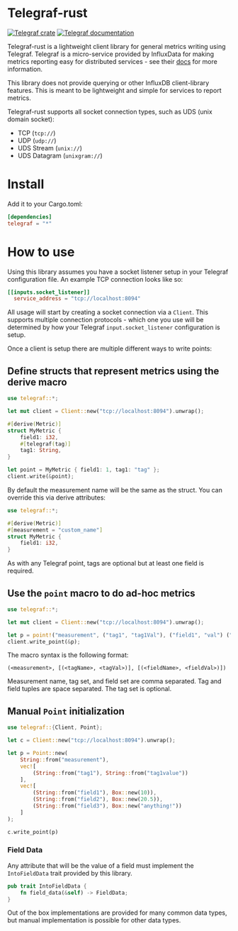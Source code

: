 # Telegraf-rust

[![Telegraf crate](https://img.shields.io/crates/v/telegraf.svg)](https://crates.io/crates/telegraf)
[![Telegraf documentation](https://docs.rs/telegraf/badge.svg)](https://docs.rs/telegraf)

Telegraf-rust is a lightweight client library for general metrics writing using Telegraf. Telegraf is a micro-service provided
by InfluxData for making metrics reporting easy for distributed services - see their [docs](https://docs.influxdata.com/telegraf/v1.13/introduction/installation/) for more information.

This library does not provide querying or other InfluxDB client-library features. This is meant to be lightweight and simple for services to report metrics.

Telegraf-rust supports all socket connection types, such as UDS (unix domain socket):
- TCP (`tcp://`)
- UDP (`udp://`)
- UDS Stream (`unix://`)
- UDS Datagram (`unixgram://`)

# Install

Add it to your Cargo.toml:

```toml
[dependencies]
telegraf = "*"
```

# How to use

Using this library assumes you have a socket listener setup in your Telegraf configuration file. An example TCP connection looks like so:

```toml
[[inputs.socket_listener]]
  service_address = "tcp://localhost:8094"
```

All usage will start by creating a socket connection via a `Client`. This supports multiple connection protocols - which one you use will be determined by how your Telegraf `input.socket_listener` configuration is setup. 

Once a client is setup there are multiple different ways to write points:

## Define structs that represent metrics using the derive macro

```rust
use telegraf::*;

let mut client = Client::new("tcp://localhost:8094").unwrap();

#[derive(Metric)]
struct MyMetric {
    field1: i32,
    #[telegraf(tag)]
    tag1: String,
}

let point = MyMetric { field1: 1, tag1: "tag" };
client.write(&point);
```

By default the measurement name will be the same as the struct. You can override this via derive attributes:

```rust
use telegraf::*;

#[derive(Metric)]
#[measurement = "custom_name"]
struct MyMetric {
    field1: i32,
}
```

As with any Telegraf point, tags are optional but at least one field is required.

## Use the `point` macro to do ad-hoc metrics

```rust
use telegraf::*;

let mut client = Client::new("tcp://localhost:8094").unwrap();

let p = point!("measurement", ("tag1", "tag1Val"), ("field1", "val") ("field2", 10));
client.write_point(&p);
```

The macro syntax is the following format:

```
(<measurement>, [(<tagName>, <tagVal>)], [(<fieldName>, <fieldVal>)])
```

Measurement name, tag set, and field set are comma separated. Tag and field tuples are space separated. The tag set is optional.

## Manual `Point` initialization

```rust
use telegraf::{Client, Point};

let c = Client::new("tcp://localhost:8094").unwrap();

let p = Point::new(
    String::from("measurement"),
    vec![
        (String::from("tag1"), String::from("tag1value"))
    ],
    vec![
        (String::from("field1"), Box::new(10)),
        (String::from("field2"), Box::new(20.5)),
        (String::from("field3"), Box::new("anything!"))
    ]
);

c.write_point(p)
```

### Field Data

Any attribute that will be the value of a field must implement the `IntoFieldData` trait provided by this library.

```rust
pub trait IntoFieldData {
    fn field_data(&self) -> FieldData;
}
```

Out of the box implementations are provided for many common data types, but manual implementation is possible for other data types.
